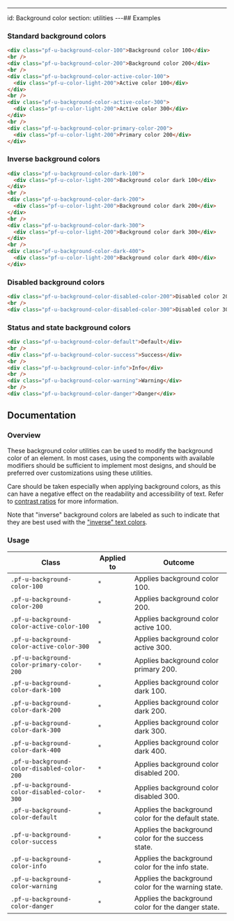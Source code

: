 ---
id: Background color
section: utilities
---## Examples

### Standard background colors

```html
<div class="pf-u-background-color-100">Background color 100</div>
<br />
<div class="pf-u-background-color-200">Background color 200</div>
<br />
<div class="pf-u-background-color-active-color-100">
  <div class="pf-u-color-light-200">Active color 100</div>
</div>
<br />
<div class="pf-u-background-color-active-color-300">
  <div class="pf-u-color-light-200">Active color 300</div>
</div>
<br />
<div class="pf-u-background-color-primary-color-200">
  <div class="pf-u-color-light-200">Primary color 200</div>
</div>

```

### Inverse background colors

```html
<div class="pf-u-background-color-dark-100">
  <div class="pf-u-color-light-200">Background color dark 100</div>
</div>
<br />
<div class="pf-u-background-color-dark-200">
  <div class="pf-u-color-light-200">Background color dark 200</div>
</div>
<br />
<div class="pf-u-background-color-dark-300">
  <div class="pf-u-color-light-200">Background color dark 300</div>
</div>
<br />
<div class="pf-u-background-color-dark-400">
  <div class="pf-u-color-light-200">Background color dark 400</div>
</div>

```

### Disabled background colors

```html
<div class="pf-u-background-color-disabled-color-200">Disabled color 200</div>
<br />
<div class="pf-u-background-color-disabled-color-300">Disabled color 300</div>

```

### Status and state background colors

```html
<div class="pf-u-background-color-default">Default</div>
<br />
<div class="pf-u-background-color-success">Success</div>
<br />
<div class="pf-u-background-color-info">Info</div>
<br />
<div class="pf-u-background-color-warning">Warning</div>
<br />
<div class="pf-u-background-color-danger">Danger</div>

```

## Documentation

### Overview

These background color utilities can be used to modify the background color of an element. In most cases, using the components with available modifiers should be sufficient to implement most designs, and should be preferred over customizations using these utilities.

Care should be taken especially when applying background colors, as this can have a negative effect on the readability and accessibility of text. Refer to [contrast ratios](https://www.patternfly.org/v4/guidelines/colors/#contrast-ratios) for more information.

Note that "inverse" background colors are labeled as such to indicate that they are best used with the ["inverse" text colors](https://www.patternfly.org/v4/utilities/text#inverse-colors). 

### Usage

| Class                                       | Applied to | Outcome                                             |
| ------------------------------------------- | ---------- | --------------------------------------------------- |
| `.pf-u-background-color-100`                | `*`        | Applies background color 100.                       |
| `.pf-u-background-color-200`                | `*`        | Applies background color 200.                       |
| `.pf-u-background-color-active-color-100`   | `*`        | Applies background color active 100.                |
| `.pf-u-background-color-active-color-300`   | `*`        | Applies background color active 300.                |
| `.pf-u-background-color-primary-color-200`  | `*`        | Applies background color primary 200.               |
| `.pf-u-background-color-dark-100`           | `*`        | Applies background color dark 100.                  |
| `.pf-u-background-color-dark-200`           | `*`        | Applies background color dark 200.                  |
| `.pf-u-background-color-dark-300`           | `*`        | Applies background color dark 300.                  |
| `.pf-u-background-color-dark-400`           | `*`        | Applies background color dark 400.                  |
| `.pf-u-background-color-disabled-color-200` | `*`        | Applies background color disabled 200.              |
| `.pf-u-background-color-disabled-color-300` | `*`        | Applies background color disabled 300.              |
| `.pf-u-background-color-default`            | `*`        | Applies the background color for the default state. |
| `.pf-u-background-color-success`            | `*`        | Applies the background color for the success state. |
| `.pf-u-background-color-info`               | `*`        | Applies the background color for the info state.    |
| `.pf-u-background-color-warning`            | `*`        | Applies the background color for the warning state. |
| `.pf-u-background-color-danger`             | `*`        | Applies the background color for the danger state.  |
